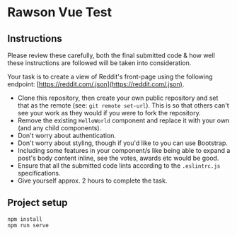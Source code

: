 # Rawson Vue Test

## Instructions

Please review these carefully, both the final submitted code & how well these instructions are followed will be taken into consideration.

Your task is to create a view of Reddit's front-page using the following endpoint: [https://reddit.com/.json](https://reddit.com/.json).

* Clone this repository, then create your own public repository and set that as the remote (see: `git remote set-url`). This is so that others can't see your work as they would if you were to fork the repository.
* Remove the existing `HelloWorld` component and replace it with your own (and any child components).
* Don't worry about authentication.
* Don't worry about styling, though if you'd like to you can use Bootstrap.
* Including some features in your component/s like being able to expand a post's body content inline, see the votes, awards etc would be good.
* Ensure that all the submitted code lints according to the `.eslintrc.js` specifications.
* Give yourself approx. 2 hours to complete the task.

## Project setup
```
npm install
npm run serve
```
